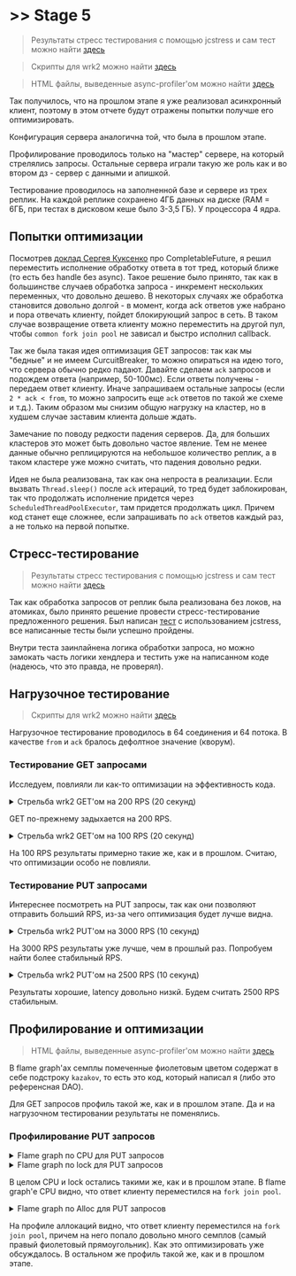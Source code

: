 # \>\> Stage 5
> Результаты стресс тестирования с помощью jcstress и сам тест можно найти [здесь](./jcstress)

> Скрипты для wrk2 можно найти [здесь](../stage4/wrk2_scripts)

> HTML файлы, выведенные async-profiler'ом можно найти [здесь](./profiler_output)


Так получилось, что на прошлом этапе я уже реализовал асинхронный клиент,
поэтому в этом отчете будут отражены попытки получше его оптимизировать.

Конфигурация сервера аналогична той, что была в прошлом этапе.

Профилирование проводилось только на "мастер" сервере, на который стрелялись запросы.
Остальные сервера играли такую же роль как и во втором дз - сервер с данными и апишкой.

Тестирование проводилось на заполненной базе и сервере из трех реплик.
На каждой реплике сохранено 4ГБ данных на диске (RAM = 6ГБ, при тестах в дисковом кеше было 3-3,5 ГБ).
У процессора 4 ядра.

## Попытки оптимизации

Посмотрев [доклад Сергея Куксенко](https://www.youtube.com/watch?v=W7iK74YA5NM) про CompletableFuture,
я решил переместить исполнение обработку ответа в тот тред, который ближе (то есть без handle без async).
Такое решение было принято, так как в большинстве случаев обработка запроса - инкремент нескольких переменных,
что довольно дешево.
В некоторых случаях же обработка становится довольно долгой - в момент,
когда ack ответов уже набрано и пора отвечать клиенту, пойдет блокирующий запрос в сеть.
В таком случае возвращение ответа клиенту можно переместить на другой пул,
чтобы `common fork join pool` не зависал и быстро исполнил callback.

Так же была такая идея оптимизация GET запросов: так как мы "бедные" и не имеем CurcuitBreaker,
то можно опираться на идею того, что сервера обычно редко падают.
Давайте сделаем `ack` запросов и подождем ответа (например, 50-100мс).
Если ответы получены - передаем ответ клиенту.
Иначе запрашиваем остальные запросы
(если `2 * ack < from`, то можно запросить еще `ack` ответов по такой же схеме и т.д.).
Таким образом мы снизим общую нагрузку на кластер, но в худшем случае заставим клиента дольше ждать.

Замечание по поводу редкости падения серверов.
Да, для больших кластеров это может быть довольно частое явление.
Тем не менее данные обычно реплицируются на небольшое количество реплик,
а в таком кластере уже можно считать, что падения довольно редки.

Идея не была реализована, так как она непроста в реализации.
Если вызвать `Thread.sleep()` после `ack` итераций, то тред будет заблокирован,
так что продолжать исполнение придется через `ScheduledThreadPoolExecutor`, там придется продолжать цикл.
Причем код станет еще сложнее, если запрашивать по `ack` ответов каждый раз, а не только на первой попытке.

## Стресс-тестирование
> Результаты стресс тестирования с помощью jcstress и сам тест можно найти [здесь](./jcstress)

Так как обработка запросов от реплик была реализована без локов, на атомиках,
было принято решение провести стресс-тестирование предложенного решения.
Был написан [тест](./jcstress/MostRelevantResponseHandlerStressTest.java.md) с использованием jcstress,
все написанные тесты были успешно пройдены.

Внутри теста заинлайнена логика обработки запроса,
но можно замокать часть логики хендлера и тестить уже на написанном коде
(надеюсь, что это правда, не проверял).

## Нагрузочное тестирование

> Скрипты для wrk2 можно найти [здесь](../stage4/wrk2_scripts)

Нагрузочное тестирование проводилось в 64 соединения и 64 потока.
В качестве `from` и `ack` бралось дефолтное значение (кворум).

### Тестирование GET запросами

Исследуем, повлияли ли как-то оптимизации на эффективность кода.

<details>
<summary>Стрельба wrk2 GET'ом на 200 RPS (20 секунд)</summary>
<pre>
Running 20s test @ http://localhost:8080
  64 threads and 64 connections
  Thread calibration: mean lat.: 112.864ms, rate sampling interval: 694ms
  Thread calibration: mean lat.: 131.167ms, rate sampling interval: 870ms
  Thread calibration: mean lat.: 97.849ms, rate sampling interval: 541ms
  Thread calibration: mean lat.: 98.860ms, rate sampling interval: 514ms
  Thread calibration: mean lat.: 108.371ms, rate sampling interval: 666ms
  Thread calibration: mean lat.: 112.015ms, rate sampling interval: 547ms
  Thread calibration: mean lat.: 91.737ms, rate sampling interval: 531ms
  Thread calibration: mean lat.: 96.707ms, rate sampling interval: 512ms
  Thread calibration: mean lat.: 103.724ms, rate sampling interval: 523ms
  Thread calibration: mean lat.: 108.805ms, rate sampling interval: 537ms
  Thread calibration: mean lat.: 100.421ms, rate sampling interval: 476ms
  Thread calibration: mean lat.: 110.115ms, rate sampling interval: 589ms
  Thread calibration: mean lat.: 91.384ms, rate sampling interval: 508ms
  Thread calibration: mean lat.: 113.405ms, rate sampling interval: 505ms
  Thread calibration: mean lat.: 149.769ms, rate sampling interval: 821ms
  Thread calibration: mean lat.: 767.438ms, rate sampling interval: 3745ms
  Thread calibration: mean lat.: 115.471ms, rate sampling interval: 576ms
  Thread calibration: mean lat.: 96.968ms, rate sampling interval: 418ms
  Thread calibration: mean lat.: 127.520ms, rate sampling interval: 627ms
  Thread calibration: mean lat.: 113.649ms, rate sampling interval: 559ms
  Thread calibration: mean lat.: 101.636ms, rate sampling interval: 444ms
  Thread calibration: mean lat.: 112.522ms, rate sampling interval: 412ms
  Thread calibration: mean lat.: 111.831ms, rate sampling interval: 546ms
  Thread calibration: mean lat.: 114.678ms, rate sampling interval: 534ms
  Thread calibration: mean lat.: 182.222ms, rate sampling interval: 1116ms
  Thread calibration: mean lat.: 136.078ms, rate sampling interval: 592ms
  Thread calibration: mean lat.: 117.803ms, rate sampling interval: 493ms
  Thread calibration: mean lat.: 442.330ms, rate sampling interval: 2945ms
  Thread calibration: mean lat.: 129.631ms, rate sampling interval: 546ms
  Thread calibration: mean lat.: 149.473ms, rate sampling interval: 641ms
  Thread calibration: mean lat.: 661.948ms, rate sampling interval: 3708ms
  Thread calibration: mean lat.: 1024.095ms, rate sampling interval: 4188ms
  Thread calibration: mean lat.: 186.215ms, rate sampling interval: 948ms
  Thread calibration: mean lat.: 200.622ms, rate sampling interval: 839ms
  Thread calibration: mean lat.: 423.915ms, rate sampling interval: 2322ms
  Thread calibration: mean lat.: 181.464ms, rate sampling interval: 708ms
  Thread calibration: mean lat.: 170.386ms, rate sampling interval: 655ms
  Thread calibration: mean lat.: 649.026ms, rate sampling interval: 3174ms
  Thread calibration: mean lat.: 124.473ms, rate sampling interval: 453ms
  Thread calibration: mean lat.: 180.061ms, rate sampling interval: 730ms
  Thread calibration: mean lat.: 472.285ms, rate sampling interval: 2430ms
  Thread calibration: mean lat.: 208.819ms, rate sampling interval: 1027ms
  Thread calibration: mean lat.: 430.851ms, rate sampling interval: 2320ms
  Thread calibration: mean lat.: 424.646ms, rate sampling interval: 2316ms
  Thread calibration: mean lat.: 143.643ms, rate sampling interval: 555ms
  Thread calibration: mean lat.: 776.879ms, rate sampling interval: 3794ms
  Thread calibration: mean lat.: 890.059ms, rate sampling interval: 4141ms
  Thread calibration: mean lat.: 182.883ms, rate sampling interval: 625ms
  Thread calibration: mean lat.: 174.072ms, rate sampling interval: 680ms
  Thread calibration: mean lat.: 193.524ms, rate sampling interval: 717ms
  Thread calibration: mean lat.: 453.781ms, rate sampling interval: 2756ms
  Thread calibration: mean lat.: 154.688ms, rate sampling interval: 626ms
  Thread calibration: mean lat.: 220.869ms, rate sampling interval: 940ms
  Thread calibration: mean lat.: 497.141ms, rate sampling interval: 2914ms
  Thread calibration: mean lat.: 148.035ms, rate sampling interval: 586ms
  Thread calibration: mean lat.: 126.612ms, rate sampling interval: 387ms
  Thread calibration: mean lat.: 114.873ms, rate sampling interval: 373ms
  Thread calibration: mean lat.: 429.562ms, rate sampling interval: 2433ms
  Thread calibration: mean lat.: 208.839ms, rate sampling interval: 977ms
  Thread calibration: mean lat.: 206.308ms, rate sampling interval: 940ms
  Thread calibration: mean lat.: 542.503ms, rate sampling interval: 2994ms
  Thread calibration: mean lat.: 449.921ms, rate sampling interval: 2557ms
  Thread calibration: mean lat.: 201.289ms, rate sampling interval: 977ms
  Thread calibration: mean lat.: 172.685ms, rate sampling interval: 667ms
  Thread Stats   Avg      Stdev     Max   +/- Stdev
    Latency   461.90ms  664.68ms   3.79s    84.20%
    Req/Sec     2.12      1.94    17.00     96.48%
  Latency Distribution (HdrHistogram - Recorded Latency)
 50.000%  184.96ms
 75.000%  420.61ms
 90.000%    1.63s 
 99.000%    2.77s 
 99.900%    3.74s 
 99.990%    3.79s 
 99.999%    3.79s 
100.000%    3.79s 

Detailed Percentile spectrum:
Value   Percentile   TotalCount 1/(1-Percentile)

       2.959     0.000000            1         1.00
      26.015     0.100000          169         1.11
      53.951     0.200000          338         1.25
      91.455     0.300000          507         1.43
     136.063     0.400000          677         1.67
     184.959     0.500000          845         2.00
     210.303     0.550000          930         2.22
     226.175     0.600000         1014         2.50
     263.167     0.650000         1100         2.86
     320.511     0.700000         1183         3.33
     420.607     0.750000         1268         4.00
     477.695     0.775000         1311         4.44
     634.879     0.800000         1352         5.00
     982.015     0.825000         1395         5.71
    1234.943     0.850000         1437         6.67
    1480.703     0.875000         1479         8.00
    1546.239     0.887500         1500         8.89
    1627.135     0.900000         1521        10.00
    1730.559     0.912500         1543        11.43
    1800.191     0.925000         1565        13.33
    1889.279     0.937500         1585        16.00
    1906.687     0.943750         1595        17.78
    1984.511     0.950000         1606        20.00
    2024.447     0.956250         1617        22.86
    2099.199     0.962500         1627        26.67
    2150.399     0.968750         1641        32.00
    2152.447     0.971875         1644        35.56
    2158.591     0.975000         1648        40.00
    2185.215     0.978125         1654        45.71
    2199.551     0.981250         1660        53.33
    2408.447     0.984375         1664        64.00
    2457.599     0.985938         1667        71.11
    2504.703     0.987500         1669        80.00
    2709.503     0.989062         1672        91.43
    2828.287     0.990625         1675       106.67
    3041.279     0.992188         1677       128.00
    3080.191     0.992969         1679       142.22
    3264.511     0.993750         1680       160.00
    3287.039     0.994531         1681       182.86
    3377.151     0.995313         1683       213.33
    3452.927     0.996094         1684       256.00
    3485.695     0.996484         1685       284.44
    3485.695     0.996875         1685       320.00
    3643.391     0.997266         1686       365.71
    3657.727     0.997656         1687       426.67
    3657.727     0.998047         1687       512.00
    3739.647     0.998242         1688       568.89
    3739.647     0.998437         1688       640.00
    3739.647     0.998633         1688       731.43
    3747.839     0.998828         1689       853.33
    3747.839     0.999023         1689      1024.00
    3747.839     0.999121         1689      1137.78
    3747.839     0.999219         1689      1280.00
    3747.839     0.999316         1689      1462.86
    3788.799     0.999414         1690      1706.67
    3788.799     1.000000         1690          inf
#[Mean    =      461.902, StdDeviation   =      664.677]
#[Max     =     3786.752, Total count    =         1690]
#[Buckets =           27, SubBuckets     =         2048]
----------------------------------------------------------
3578 requests in 20.03s, 728.30KB read
Socket errors: connect 0, read 0, write 0, timeout 62
Non-2xx or 3xx responses: 135
Requests/sec:    178.60
Transfer/sec:     36.35KB
</pre>
</details>

GET по-прежнему задыхается на 200 RPS.

<details>
<summary>Стрельба wrk2 GET'ом на 100 RPS (20 секунд)</summary>
<pre>
Running 20s test @ http://localhost:8080
  64 threads and 64 connections
  Thread calibration: mean lat.: 44.948ms, rate sampling interval: 105ms
  Thread calibration: mean lat.: 28.017ms, rate sampling interval: 104ms
  Thread calibration: mean lat.: 74.802ms, rate sampling interval: 345ms
  Thread calibration: mean lat.: 51.312ms, rate sampling interval: 184ms
  Thread calibration: mean lat.: 37.809ms, rate sampling interval: 158ms
  Thread calibration: mean lat.: 52.745ms, rate sampling interval: 165ms
  Thread calibration: mean lat.: 43.331ms, rate sampling interval: 185ms
  Thread calibration: mean lat.: 68.304ms, rate sampling interval: 328ms
  Thread calibration: mean lat.: 69.429ms, rate sampling interval: 300ms
  Thread calibration: mean lat.: 61.487ms, rate sampling interval: 285ms
  Thread calibration: mean lat.: 56.459ms, rate sampling interval: 227ms
  Thread calibration: mean lat.: 60.859ms, rate sampling interval: 232ms
  Thread calibration: mean lat.: 63.397ms, rate sampling interval: 276ms
  Thread calibration: mean lat.: 81.288ms, rate sampling interval: 321ms
  Thread calibration: mean lat.: 100.039ms, rate sampling interval: 353ms
  Thread calibration: mean lat.: 75.527ms, rate sampling interval: 312ms
  Thread calibration: mean lat.: 80.021ms, rate sampling interval: 324ms
  Thread calibration: mean lat.: 87.803ms, rate sampling interval: 342ms
  Thread calibration: mean lat.: 85.398ms, rate sampling interval: 303ms
  Thread calibration: mean lat.: 86.151ms, rate sampling interval: 340ms
  Thread calibration: mean lat.: 72.844ms, rate sampling interval: 326ms
  Thread calibration: mean lat.: 82.913ms, rate sampling interval: 327ms
  Thread calibration: mean lat.: 84.763ms, rate sampling interval: 346ms
  Thread calibration: mean lat.: 95.127ms, rate sampling interval: 364ms
  Thread calibration: mean lat.: 83.132ms, rate sampling interval: 270ms
  Thread calibration: mean lat.: 67.332ms, rate sampling interval: 232ms
  Thread calibration: mean lat.: 84.569ms, rate sampling interval: 296ms
  Thread calibration: mean lat.: 105.053ms, rate sampling interval: 488ms
  Thread calibration: mean lat.: 84.975ms, rate sampling interval: 452ms
  Thread calibration: mean lat.: 371.873ms, rate sampling interval: 1846ms
  Thread calibration: mean lat.: 106.498ms, rate sampling interval: 471ms
  Thread calibration: mean lat.: 114.647ms, rate sampling interval: 499ms
  Thread calibration: mean lat.: 109.302ms, rate sampling interval: 406ms
  Thread calibration: mean lat.: 112.830ms, rate sampling interval: 428ms
  Thread calibration: mean lat.: 82.735ms, rate sampling interval: 307ms
  Thread calibration: mean lat.: 120.814ms, rate sampling interval: 481ms
  Thread calibration: mean lat.: 368.761ms, rate sampling interval: 1841ms
  Thread calibration: mean lat.: 102.779ms, rate sampling interval: 430ms
  Thread calibration: mean lat.: 115.024ms, rate sampling interval: 446ms
  Thread calibration: mean lat.: 102.979ms, rate sampling interval: 472ms
  Thread calibration: mean lat.: 434.572ms, rate sampling interval: 2969ms
  Thread calibration: mean lat.: 94.736ms, rate sampling interval: 300ms
  Thread calibration: mean lat.: 107.294ms, rate sampling interval: 443ms
  Thread calibration: mean lat.: 103.480ms, rate sampling interval: 440ms
  Thread calibration: mean lat.: 108.050ms, rate sampling interval: 424ms
  Thread calibration: mean lat.: 100.665ms, rate sampling interval: 480ms
  Thread calibration: mean lat.: 94.920ms, rate sampling interval: 405ms
  Thread calibration: mean lat.: 117.678ms, rate sampling interval: 484ms
  Thread calibration: mean lat.: 95.490ms, rate sampling interval: 364ms
  Thread calibration: mean lat.: 119.304ms, rate sampling interval: 536ms
  Thread calibration: mean lat.: 111.984ms, rate sampling interval: 463ms
  Thread calibration: mean lat.: 117.965ms, rate sampling interval: 456ms
  Thread calibration: mean lat.: 98.361ms, rate sampling interval: 399ms
  Thread calibration: mean lat.: 119.075ms, rate sampling interval: 483ms
  Thread calibration: mean lat.: 120.629ms, rate sampling interval: 476ms
  Thread calibration: mean lat.: 102.257ms, rate sampling interval: 448ms
  Thread calibration: mean lat.: 108.988ms, rate sampling interval: 445ms
  Thread calibration: mean lat.: 9223372036854776.000ms, rate sampling interval: 10ms
  Thread calibration: mean lat.: 9223372036854776.000ms, rate sampling interval: 10ms
  Thread calibration: mean lat.: 9223372036854776.000ms, rate sampling interval: 10ms
  Thread calibration: mean lat.: 9223372036854776.000ms, rate sampling interval: 10ms
  Thread calibration: mean lat.: 103.274ms, rate sampling interval: 442ms
  Thread calibration: mean lat.: 9223372036854776.000ms, rate sampling interval: 10ms
  Thread calibration: mean lat.: 9223372036854776.000ms, rate sampling interval: 10ms
  Thread Stats   Avg      Stdev     Max   +/- Stdev
    Latency   185.80ms  359.93ms   2.10s    93.67%
    Req/Sec     0.28      1.08    14.00     95.41%
  Latency Distribution (HdrHistogram - Recorded Latency)
 50.000%  103.49ms
 75.000%  161.15ms
 90.000%  220.41ms
 99.000%    2.07s 
 99.900%    2.10s 
 99.990%    2.10s 
 99.999%    2.10s 
100.000%    2.10s 

Detailed Percentile spectrum:
Value   Percentile   TotalCount 1/(1-Percentile)

       2.119     0.000000            1         1.00
      22.991     0.100000           72         1.11
      32.991     0.200000          143         1.25
      51.007     0.300000          214         1.43
      81.087     0.400000          285         1.67
     103.487     0.500000          356         2.00
     112.255     0.550000          392         2.22
     123.839     0.600000          427         2.50
     139.647     0.650000          463         2.86
     152.703     0.700000          498         3.33
     161.535     0.750000          534         4.00
     166.399     0.775000          552         4.44
     171.775     0.800000          569         5.00
     182.527     0.825000          587         5.71
     193.663     0.850000          605         6.67
     198.399     0.875000          623         8.00
     205.823     0.887500          632         8.89
     220.415     0.900000          640        10.00
     230.655     0.912500          649        11.43
     257.535     0.925000          658        13.33
     744.447     0.937500          667        16.00
     840.703     0.943750          672        17.78
     874.495     0.950000          676        20.00
     910.335     0.956250          680        22.86
    1412.095     0.962500          685        26.67
    1496.063     0.968750          689        32.00
    1506.303     0.971875          692        35.56
    1519.615     0.975000          694        40.00
    1541.119     0.978125          696        45.71
    2015.231     0.981250          698        53.33
    2033.663     0.984375          700        64.00
    2063.359     0.985938          702        71.11
    2069.503     0.987500          704        80.00
    2069.503     0.989062          704        91.43
    2070.527     0.990625          707       106.67
    2070.527     0.992188          707       128.00
    2070.527     0.992969          707       142.22
    2070.527     0.993750          707       160.00
    2093.055     0.994531          708       182.86
    2093.055     0.995313          708       213.33
    2096.127     0.996094          709       256.00
    2096.127     0.996484          709       284.44
    2096.127     0.996875          709       320.00
    2101.247     0.997266          710       365.71
    2101.247     0.997656          710       426.67
    2101.247     0.998047          710       512.00
    2101.247     0.998242          710       568.89
    2101.247     0.998437          710       640.00
    2103.295     0.998633          711       731.43
    2103.295     1.000000          711          inf
#[Mean    =      185.803, StdDeviation   =      359.927]
#[Max     =     2101.248, Total count    =          711]
#[Buckets =           27, SubBuckets     =         2048]
----------------------------------------------------------
1598 requests in 20.05s, 330.00KB read
Socket errors: connect 0, read 0, write 0, timeout 121
Non-2xx or 3xx responses: 18
Requests/sec:     79.71
Transfer/sec:     16.46KB
</pre>
</details>

На 100 RPS результаты примерно такие же, как и в прошлом.
Считаю, что оптимизации особо не повлияли.

### Тестирование PUT запросами

Интереснее посмотреть на PUT запросы, так как они позволяют отправить больший RPS,
из-за чего оптимизация будет лучше видна.

<details>
<summary>Стрельба wrk2 PUT'ом на 3000 RPS (10 секунд)</summary>
<pre>
Running 10s test @ http://localhost:8080
  64 threads and 64 connections
  Thread calibration: mean lat.: 1.517ms, rate sampling interval: 10ms
  Thread calibration: mean lat.: 1.412ms, rate sampling interval: 10ms
  Thread calibration: mean lat.: 1.721ms, rate sampling interval: 10ms
  Thread calibration: mean lat.: 1.874ms, rate sampling interval: 10ms
  Thread calibration: mean lat.: 1.609ms, rate sampling interval: 10ms
  Thread calibration: mean lat.: 1.770ms, rate sampling interval: 10ms
  Thread calibration: mean lat.: 1.835ms, rate sampling interval: 10ms
  Thread calibration: mean lat.: 1.200ms, rate sampling interval: 10ms
  Thread calibration: mean lat.: 1.257ms, rate sampling interval: 10ms
  Thread calibration: mean lat.: 1.275ms, rate sampling interval: 10ms
  Thread calibration: mean lat.: 1.217ms, rate sampling interval: 10ms
  Thread calibration: mean lat.: 1.335ms, rate sampling interval: 10ms
  Thread calibration: mean lat.: 1.305ms, rate sampling interval: 10ms
  Thread calibration: mean lat.: 1.246ms, rate sampling interval: 10ms
  Thread calibration: mean lat.: 1.224ms, rate sampling interval: 10ms
  Thread calibration: mean lat.: 1.254ms, rate sampling interval: 10ms
  Thread calibration: mean lat.: 1.347ms, rate sampling interval: 10ms
  Thread calibration: mean lat.: 1.301ms, rate sampling interval: 10ms
  Thread calibration: mean lat.: 1.622ms, rate sampling interval: 10ms
  Thread calibration: mean lat.: 1.655ms, rate sampling interval: 10ms
  Thread calibration: mean lat.: 1.636ms, rate sampling interval: 10ms
  Thread calibration: mean lat.: 1.532ms, rate sampling interval: 10ms
  Thread calibration: mean lat.: 1.575ms, rate sampling interval: 10ms
  Thread calibration: mean lat.: 1.382ms, rate sampling interval: 10ms
  Thread calibration: mean lat.: 1.224ms, rate sampling interval: 10ms
  Thread Stats   Avg      Stdev     Max   +/- Stdev
    Latency    24.82ms  193.53ms   2.00s    98.54%
    Req/Sec       -nan      -nan   0.00      0.00%
  Latency Distribution (HdrHistogram - Recorded Latency)
 50.000%    1.38ms
 75.000%    1.76ms
 90.000%    2.42ms
 99.000%    1.45s 
 99.900%    1.94s 
 99.990%    2.00s 
 99.999%    2.00s 
100.000%    2.00s 

  Detailed Percentile spectrum:
       Value   Percentile   TotalCount 1/(1-Percentile)

       0.368     0.000000            1         1.00
       0.805     0.100000         1784         1.11
       0.976     0.200000         3568         1.25
       1.121     0.300000         5348         1.43
       1.254     0.400000         7127         1.67
       1.380     0.500000         8911         2.00
       1.437     0.550000         9809         2.22
       1.499     0.600000        10690         2.50
       1.575     0.650000        11584         2.86
       1.657     0.700000        12472         3.33
       1.758     0.750000        13359         4.00
       1.821     0.775000        13808         4.44
       1.898     0.800000        14251         5.00
       1.985     0.825000        14695         5.71
       2.091     0.850000        15141         6.67
       2.229     0.875000        15585         8.00
       2.317     0.887500        15808         8.89
       2.417     0.900000        16031        10.00
       2.533     0.912500        16252        11.43
       2.681     0.925000        16478        13.33
       2.871     0.937500        16697        16.00
       3.017     0.943750        16811        17.78
       3.183     0.950000        16920        20.00
       3.393     0.956250        17031        22.86
       3.665     0.962500        17143        26.67
       4.025     0.968750        17254        32.00
       4.275     0.971875        17310        35.56
       4.571     0.975000        17365        40.00
       5.127     0.978125        17422        45.71
       6.087     0.981250        17477        53.33
       8.151     0.984375        17532        64.00
    1225.727     0.985938        17560        71.11
    1312.767     0.987500        17588        80.00
    1395.711     0.989062        17616        91.43
    1481.727     0.990625        17644       106.67
    1559.551     0.992188        17671       128.00
    1610.751     0.992969        17685       142.22
    1651.711     0.993750        17699       160.00
    1694.719     0.994531        17713       182.86
    1747.967     0.995313        17727       213.33
    1788.927     0.996094        17742       256.00
    1808.383     0.996484        17749       284.44
    1826.815     0.996875        17755       320.00
    1849.343     0.997266        17762       365.71
    1884.159     0.997656        17769       426.67
    1903.615     0.998047        17776       512.00
    1905.663     0.998242        17779       568.89
    1924.095     0.998437        17784       640.00
    1926.143     0.998633        17786       731.43
    1944.575     0.998828        17792       853.33
    1961.983     0.999023        17793      1024.00
    1964.031     0.999121        17797      1137.78
    1964.031     0.999219        17797      1280.00
    1965.055     0.999316        17798      1462.86
    1983.487     0.999414        17803      1706.67
    1983.487     0.999512        17803      2048.00
    1983.487     0.999561        17803      2275.56
    1984.511     0.999609        17804      2560.00
    1984.511     0.999658        17804      2925.71
    2001.919     0.999707        17806      3413.33
    2001.919     0.999756        17806      4096.00
    2002.943     0.999780        17810      4551.11
    2002.943     1.000000        17810          inf
#[Mean    =       24.816, StdDeviation   =      193.531]
#[Max     =     2001.920, Total count    =        17810]
#[Buckets =           27, SubBuckets     =         2048]
----------------------------------------------------------
  29405 requests in 10.01s, 1.88MB read
  Non-2xx or 3xx responses: 6
Requests/sec:   2938.99
Transfer/sec:    192.30KB
</pre>
</details>

На 3000 RPS результаты уже лучше, чем в прошлый раз.
Попробуем найти более стабильный RPS.

<details>
<summary>Стрельба wrk2 PUT'ом на 2500 RPS (10 секунд)</summary>
<pre>
Running 10s test @ http://localhost:8080
  64 threads and 64 connections
  Thread calibration: mean lat.: 2.950ms, rate sampling interval: 10ms
  Thread calibration: mean lat.: 3.095ms, rate sampling interval: 10ms
  Thread calibration: mean lat.: 2.886ms, rate sampling interval: 10ms
  Thread calibration: mean lat.: 1.760ms, rate sampling interval: 10ms
  Thread calibration: mean lat.: 1.773ms, rate sampling interval: 10ms
  Thread calibration: mean lat.: 2.039ms, rate sampling interval: 10ms
  Thread calibration: mean lat.: 1.409ms, rate sampling interval: 10ms
  Thread calibration: mean lat.: 1.459ms, rate sampling interval: 10ms
  Thread calibration: mean lat.: 1.335ms, rate sampling interval: 10ms
  Thread calibration: mean lat.: 1.413ms, rate sampling interval: 10ms
  Thread calibration: mean lat.: 1.171ms, rate sampling interval: 10ms
  Thread calibration: mean lat.: 1.253ms, rate sampling interval: 10ms
  Thread calibration: mean lat.: 1.227ms, rate sampling interval: 10ms
  Thread calibration: mean lat.: 1.235ms, rate sampling interval: 10ms
  Thread calibration: mean lat.: 1.261ms, rate sampling interval: 10ms
  Thread calibration: mean lat.: 1.262ms, rate sampling interval: 10ms
  Thread calibration: mean lat.: 1.006ms, rate sampling interval: 10ms
  Thread calibration: mean lat.: 1.127ms, rate sampling interval: 10ms
  Thread calibration: mean lat.: 1.081ms, rate sampling interval: 10ms
  Thread calibration: mean lat.: 1.109ms, rate sampling interval: 10ms
  Thread calibration: mean lat.: 1.232ms, rate sampling interval: 10ms
  Thread calibration: mean lat.: 1.166ms, rate sampling interval: 10ms
  Thread calibration: mean lat.: 1.128ms, rate sampling interval: 10ms
  Thread calibration: mean lat.: 1.242ms, rate sampling interval: 10ms
  Thread Stats   Avg      Stdev     Max   +/- Stdev
    Latency     1.66ms    0.96ms  15.55ms   78.04%
    Req/Sec       -nan      -nan   0.00      0.00%
  Latency Distribution (HdrHistogram - Recorded Latency)
 50.000%    1.36ms
 75.000%    1.97ms
 90.000%    3.06ms
 99.000%    4.69ms
 99.900%    7.71ms
 99.990%   11.05ms
 99.999%   15.56ms
100.000%   15.56ms

  Detailed Percentile spectrum:
       Value   Percentile   TotalCount 1/(1-Percentile)

       0.424     0.000000            1         1.00
       0.780     0.100000         1563         1.11
       0.953     0.200000         3129         1.25
       1.103     0.300000         4690         1.43
       1.233     0.400000         6244         1.67
       1.364     0.500000         7813         2.00
       1.435     0.550000         8589         2.22
       1.509     0.600000         9364         2.50
       1.612     0.650000        10145         2.86
       1.749     0.700000        10924         3.33
       1.969     0.750000        11700         4.00
       2.129     0.775000        12090         4.44
       2.297     0.800000        12481         5.00
       2.495     0.825000        12870         5.71
       2.681     0.850000        13264         6.67
       2.857     0.875000        13650         8.00
       2.959     0.887500        13846         8.89
       3.061     0.900000        14041        10.00
       3.171     0.912500        14236        11.43
       3.299     0.925000        14431        13.33
       3.447     0.937500        14626        16.00
       3.517     0.943750        14727        17.78
       3.593     0.950000        14822        20.00
       3.695     0.956250        14921        22.86
       3.811     0.962500        15015        26.67
       3.959     0.968750        15113        32.00
       4.019     0.971875        15162        35.56
       4.099     0.975000        15213        40.00
       4.179     0.978125        15260        45.71
       4.271     0.981250        15309        53.33
       4.399     0.984375        15361        64.00
       4.455     0.985938        15383        71.11
       4.527     0.987500        15405        80.00
       4.655     0.989062        15431        91.43
       4.743     0.990625        15455       106.67
       4.915     0.992188        15480       128.00
       5.015     0.992969        15491       142.22
       5.091     0.993750        15503       160.00
       5.167     0.994531        15515       182.86
       5.247     0.995313        15527       213.33
       5.499     0.996094        15540       256.00
       5.631     0.996484        15547       284.44
       5.767     0.996875        15552       320.00
       5.955     0.997266        15558       365.71
       6.159     0.997656        15564       426.67
       6.559     0.998047        15570       512.00
       6.799     0.998242        15574       568.89
       6.991     0.998437        15576       640.00
       7.271     0.998633        15579       731.43
       7.527     0.998828        15582       853.33
       7.719     0.999023        15585      1024.00
       7.963     0.999121        15587      1137.78
       8.027     0.999219        15588      1280.00
       8.383     0.999316        15590      1462.86
       8.391     0.999414        15591      1706.67
       8.591     0.999512        15593      2048.00
       8.607     0.999561        15594      2275.56
       8.607     0.999609        15594      2560.00
       8.703     0.999658        15595      2925.71
       8.855     0.999707        15596      3413.33
       9.367     0.999756        15597      4096.00
       9.367     0.999780        15597      4551.11
       9.367     0.999805        15597      5120.00
      11.047     0.999829        15598      5851.43
      11.047     0.999854        15598      6826.67
      13.431     0.999878        15599      8192.00
      13.431     0.999890        15599      9102.22
      13.431     0.999902        15599     10240.00
      13.431     0.999915        15599     11702.86
      13.431     0.999927        15599     13653.33
      15.559     0.999939        15600     16384.00
      15.559     1.000000        15600          inf
#[Mean    =        1.657, StdDeviation   =        0.965]
#[Max     =       15.552, Total count    =        15600]
#[Buckets =           27, SubBuckets     =         2048]
----------------------------------------------------------
  25024 requests in 9.99s, 1.60MB read
Requests/sec:   2505.62
Transfer/sec:    163.94KB
</pre>
</details>

Результаты хорошие, latency довольно низкй.
Будем считать 2500 RPS стабильным. 

## Профилирование и оптимизации

> HTML файлы, выведенные async-profiler'ом можно найти [здесь](./profiler_output)

В flame graph'ах семплы помеченные фиолетовым цветом содержат в себе подстроку `kazakov`,
то есть это код, который написал я (либо это референсная DAO).

Для GET запросов профиль такой же, как и в прошлом этапе.
Да и на нагрузочном тестировании результаты не поменялись.

### Профилирование PUT запросов

<details>
<summary>Flame graph по CPU для PUT запросов</summary>
<img alt="CPU profiling" src="./profiler_output/put_cpu.png">
</details>

<details>
<summary>Flame graph по lock для PUT запросов</summary>
<img alt="CPU profiling" src="./profiler_output/put_lock.png">
</details>

В целом CPU и lock остались такими же, как и в прошлом этапе.
В flame graph'е CPU видно, что ответ клиенту переместился на `fork join pool`.

<details>
<summary>Flame graph по Alloc для PUT запросов</summary>
<img alt="CPU profiling" src="./profiler_output/put_alloc.png">
</details>

На профиле аллокаций видно, что ответ клиенту переместился на `fork join pool`,
причем на него попало довольно много семплов (самый правый фиолетовый прямоугольник).
Как это оптимизировать уже обсуждалось.
В остальном же профиль такой же, как и в прошлом этапе.
